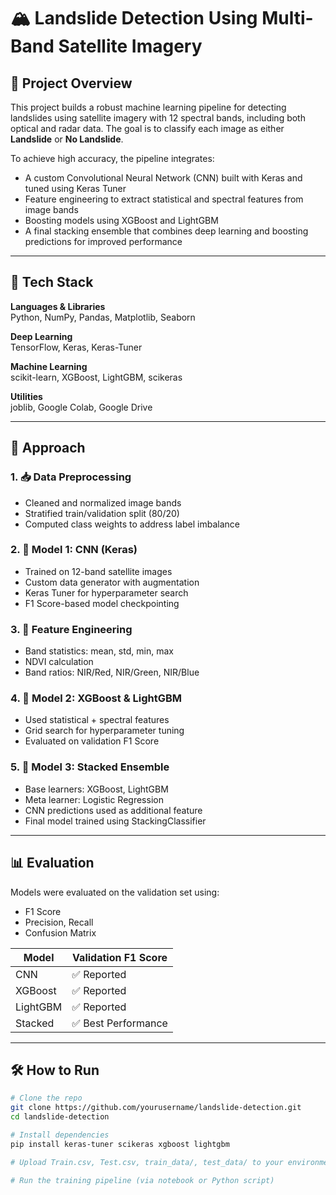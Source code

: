 # 🏔️ Landslide Detection Using Multi-Band Satellite Imagery

## 📌 Project Overview

This project builds a robust machine learning pipeline for detecting landslides using satellite imagery with 12 spectral bands, including both optical and radar data. The goal is to classify each image as either **Landslide** or **No Landslide**.

To achieve high accuracy, the pipeline integrates:

- A custom Convolutional Neural Network (CNN) built with Keras and tuned using Keras Tuner  
- Feature engineering to extract statistical and spectral features from image bands  
- Boosting models using XGBoost and LightGBM  
- A final stacking ensemble that combines deep learning and boosting predictions for improved performance  

---

## 🧰 Tech Stack

**Languages & Libraries**  
Python, NumPy, Pandas, Matplotlib, Seaborn  

**Deep Learning**  
TensorFlow, Keras, Keras-Tuner  

**Machine Learning**  
scikit-learn, XGBoost, LightGBM, scikeras  

**Utilities**  
joblib, Google Colab, Google Drive

---
## 🚀 Approach

### 1. 📥 Data Preprocessing

- Cleaned and normalized image bands  
- Stratified train/validation split (80/20)  
- Computed class weights to address label imbalance

### 2. 🧠 Model 1: CNN (Keras)

- Trained on 12-band satellite images  
- Custom data generator with augmentation  
- Keras Tuner for hyperparameter search  
- F1 Score-based model checkpointing

### 3. 🔬 Feature Engineering

- Band statistics: mean, std, min, max  
- NDVI calculation  
- Band ratios: NIR/Red, NIR/Green, NIR/Blue  

### 4. 🌲 Model 2: XGBoost & LightGBM

- Used statistical + spectral features  
- Grid search for hyperparameter tuning  
- Evaluated on validation F1 Score  

### 5. 🧬 Model 3: Stacked Ensemble

- Base learners: XGBoost, LightGBM  
- Meta learner: Logistic Regression  
- CNN predictions used as additional feature  
- Final model trained using StackingClassifier

---

## 📊 Evaluation

Models were evaluated on the validation set using:

- F1 Score  
- Precision, Recall  
- Confusion Matrix  

| Model       | Validation F1 Score |
|-------------|---------------------|
| CNN         | ✅ Reported         |
| XGBoost     | ✅ Reported         |
| LightGBM    | ✅ Reported         |
| Stacked     | ✅ Best Performance |

---

## 🛠️ How to Run

```bash
# Clone the repo
git clone https://github.com/yourusername/landslide-detection.git
cd landslide-detection

# Install dependencies
pip install keras-tuner scikeras xgboost lightgbm

# Upload Train.csv, Test.csv, train_data/, test_data/ to your environment

# Run the training pipeline (via notebook or Python script)



